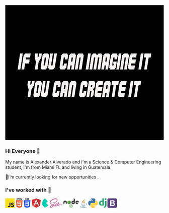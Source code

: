 <img src="./lg/NewProyect.png" height="430px" width="100%">

### Hi Everyone 👋
My name is Alexander Alvarado and i'm a Science & Computer Engineering student, i'm from Miami FL and living in Guatemala.

:star2:I’m currently looking for new opportunities .

### I've worked with :hammer: 

<span>
<img src="./lg/javascript.svg" height="30px">  
<img src="./lg/html-5.svg" height="30px">
<img src="./lg/css-3.svg" height="30px">
<img src="./lg/angular-icon.svg" height="30px">
<img src="./lg/bulma.svg" height="30px">
<img src="./lg/sass.svg" height="30px">
<img src="./lg/nodejs.svg" height="30px">
<img src="./lg/java.svg" height="30px">
<img src="./lg/python.svg" height="30px">
<img src="./lg/django.svg" height="30px">
<img src="./lg/bootstrap.svg" height="30px">
</span>
